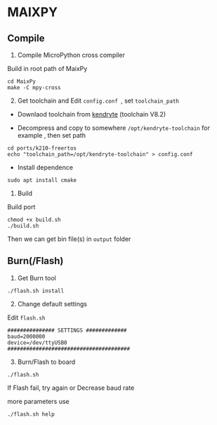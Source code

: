 MAIXPY
======


## Compile

1. Compile MicroPython cross compiler

Build in root path of MaixPy
```
cd MaixPy
make -C mpy-cross
```

2. Get toolchain and Edit `config.conf `, set `toolchain_path`


* Downlaod toolchain from [kendryte](https://kendryte.com/downloads/) (toolchain V8.2)

* Decompress and copy to somewhere `/opt/kendryte-toolchain` for example , then set path

```
cd ports/k210-freertos
echo "toolchain_path=/opt/kendryte-toolchain" > config.conf
```

* Install dependence

```
sudo apt install cmake
```

1. Build

Build port
```
chmod +x build.sh
./build.sh
```

Then we can get bin file(s) in `output` folder

## Burn(/Flash)

1. Get Burn tool 

```
./flash.sh install
```

2. Change default settings

Edit `flash.sh`

```
############### SETTINGS #############
baud=2000000
device=/dev/ttyUSB0
#######################################
```

3. Burn/Flash to board

```
./flash.sh
```

If Flash fail, try again or Decrease baud rate


more parameters use
```
./flash.sh help
```


